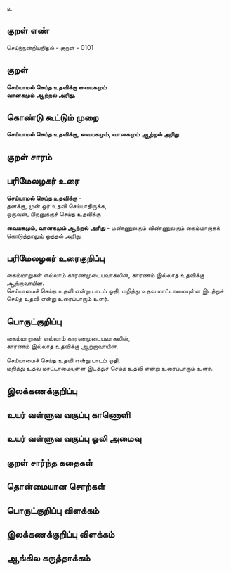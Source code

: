 உ

## குறள் எண் 

செய்ந்நன்றியறிதல் - குறள் - 0101  

## குறள் 

**செய்யாமல் செய்த உதவிக்கு வையகமும்  
வானகமும் ஆற்றல் அரிது.** 

## கொண்டு கூட்டும் முறை

**செய்யாமல் செய்த உதவிக்கு, வையகமும், வானகமும் ஆற்றல் அரிது**  

## குறள் சாரம் 


## பரிமேலழகர் உரை

**செய்யாமல் செய்த உதவிக்கு** -  
தனக்கு, முன் ஓர் உதவி செய்யாதிருக்க,  
ஒருவன், பிறனுக்குச் செய்த உதவிக்கு  

**வையகமும், வானகமும் ஆற்றல் அரிது** - மண்ணுலகும் விண்ணுலகும் கைம்மாறாகக் கொடுத்தாலும் ஒத்தல் அரிது.     

## பரிமேலழகர் உரைகுறிப்பு   

கைம்மாறுகள் எல்லாம் காரணமுடையவாகலின், காரணம் இல்லாத உதவிக்கு ஆற்றாவாயின.  
செய்யாமைச் செய்த உதவி என்று பாடம் ஓதி, மறித்து உதவ மாட்டாமையுள்ள இடத்துச் செய்த உதவி என்று உரைப்பாரும் உளர்.  

## பொருட்குறிப்பு 

கைம்மாறுகள் எல்லாம் காரணமுடையவாகலின்,  
காரணம் இல்லாத உதவிக்கு ஆற்றாவாயின.  

செய்யாமைச் செய்த உதவி என்று பாடம் ஓதி,  
மறித்து உதவ மாட்டாமையுள்ள இடத்துச் செய்த உதவி என்று உரைப்பாரும் உளர். 

## இலக்கணக்குறிப்பு  


## உயர் வள்ளுவ வகுப்பு காணொளி


## உயர் வள்ளுவ வகுப்பு ஒலி அமைவு 

 
## குறள் சார்ந்த கதைகள் 


## தொன்மையான சொற்கள்


## பொருட்குறிப்பு விளக்கம்


## இலக்கணக்குறிப்பு விளக்கம்


## ஆங்கில கருத்தாக்கம் 


